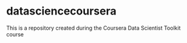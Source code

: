 # datasciencecoursera
This is a repository created during the Coursera Data Scientist Toolkit course

